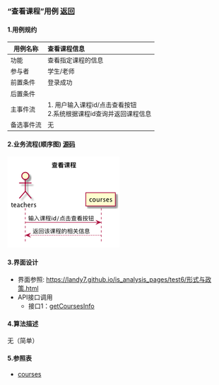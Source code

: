 ### “查看课程”用例 [返回](././README.md)

#### 1.用例规约

|用例名称|查看课程信息|
|-------|:-------------|
|功能|查看指定课程的信息|
|参与者|学生/老师|
|前置条件| 登录成功|
|后置条件||
|主事件流| 1. 用户输入课程id/点击查看按钮<br/>2.系统根据课程id查询并返回课程信息<br/>|
|备选事件流|无|

#### 2.业务流程(顺序图) [源码](../sequence/查看课程.md)
![查看课程](/out/test6/sequence/查看课程/查看课程.png)

#### 3.界面设计
- 界面参照: https://landy7.github.io/is_analysis_pages/test6/形式与政策.html
- API接口调用
    - 接口1：[getCoursesInfo](../接口/getandsetCoursesInfo.md)
#### 4.算法描述
无（简单）

#### 5.参照表
- [courses](../数据库设计.md/#courses)